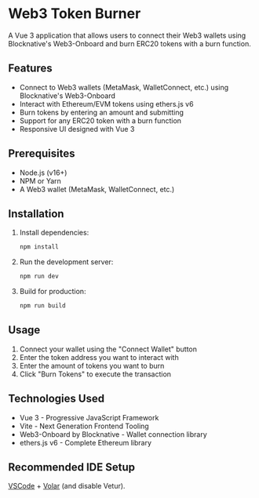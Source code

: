 # Web3 Token Burner

A Vue 3 application that allows users to connect their Web3 wallets using Blocknative's Web3-Onboard and burn ERC20 tokens with a burn function.

## Features

- Connect to Web3 wallets (MetaMask, WalletConnect, etc.) using Blocknative's Web3-Onboard
- Interact with Ethereum/EVM tokens using ethers.js v6
- Burn tokens by entering an amount and submitting
- Support for any ERC20 token with a burn function
- Responsive UI designed with Vue 3

## Prerequisites

- Node.js (v16+)
- NPM or Yarn
- A Web3 wallet (MetaMask, WalletConnect, etc.)

## Installation

1. Install dependencies:
   ```sh
   npm install
   ```

2. Run the development server:
   ```sh
   npm run dev
   ```

3. Build for production:
   ```sh
   npm run build
   ```

## Usage

1. Connect your wallet using the "Connect Wallet" button
2. Enter the token address you want to interact with
3. Enter the amount of tokens you want to burn
4. Click "Burn Tokens" to execute the transaction

## Technologies Used

- Vue 3 - Progressive JavaScript Framework
- Vite - Next Generation Frontend Tooling
- Web3-Onboard by Blocknative - Wallet connection library
- ethers.js v6 - Complete Ethereum library

## Recommended IDE Setup

[VSCode](https://code.visualstudio.com/) + [Volar](https://marketplace.visualstudio.com/items?itemName=Vue.volar) (and disable Vetur).